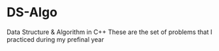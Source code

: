 # DS-Algo
Data Structure &amp; Algorithm in C++
These are the set of problems that I practiced during my prefinal year
